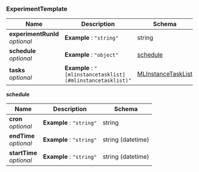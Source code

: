 
<a name="experimenttemplate"></a>
### ExperimentTemplate

|Name|Description|Schema|
|---|---|---|
|**experimentRunId**  <br>*optional*|**Example** : `"string"`|string|
|**schedule**  <br>*optional*|**Example** : `"object"`|[schedule](#experimenttemplate-schedule)|
|**tasks**  <br>*optional*|**Example** : `"[mlinstancetasklist](#mlinstancetasklist)"`|[MLInstanceTaskList](MLInstanceTaskList.md#mlinstancetasklist)|

<a name="experimenttemplate-schedule"></a>
**schedule**

|Name|Description|Schema|
|---|---|---|
|**cron**  <br>*optional*|**Example** : `"string"`|string|
|**endTime**  <br>*optional*|**Example** : `"string"`|string (datetime)|
|**startTime**  <br>*optional*|**Example** : `"string"`|string (datetime)|



